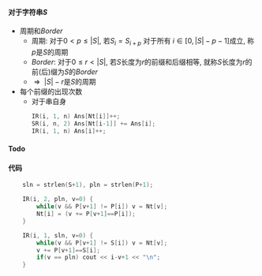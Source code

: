 #### 对于字符串$S$
* 周期和$Border$
	* 周期: 对于$0 < p \leq |S|$, 若$S_i = S_{i+p}$ 对于所有 $i\in [0, |S|-p-1]$成立, 称$p$是$S$的周期
	* $Border$: 对于$0 \leq r < |S|$, 若$S$长度为$r$的前缀和后缀相等, 就称$S$长度为$r$的前(后)缀为$S$的$Border$
	* $~\Rightarrow~$ $|S|-r$是$S$的周期
* 每个前缀的出现次数
	* 对于串自身 
	  ```cpp
	  IR(i, 1, n) Ans[Nt[i]]++;
	  SR(i, n, 2) Ans[Nt[i-1]] += Ans[i];
	  IR(i, 1, n) Ans[i]++;
	  ```
#### Todo

#### 代码
```cpp
	sln = strlen(S+1), pln = strlen(P+1);

	IR(i, 2, pln, v=0) { 
		while(v && P[v+1] != P[i]) v = Nt[v];
		Nt[i] = (v += P[v+1]==P[i]);
	}

	IR(i, 1, sln, v=0) { 
		while(v && P[v+1] != S[i]) v = Nt[v];
		v += P[v+1]==S[i];
		if(v == pln) cout << i-v+1 << "\n";
	}
```
